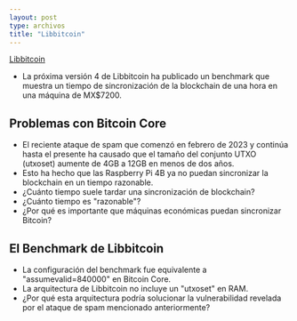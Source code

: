 ```yaml
---
layout: post
type: archivos
title: "Libbitcoin"
---
```


[Libbitcoin](https://x.com/evoskuil/status/1847673128073187536)

- La próxima versión 4 de Libbitcoin ha publicado un benchmark que muestra un tiempo de sincronización de la blockchain de una hora en una máquina de MX$7200.

## Problemas con Bitcoin Core

- El reciente ataque de spam que comenzó en febrero de 2023 y continúa hasta el presente ha causado que el tamaño del conjunto UTXO (utxoset) aumente de 4GB a 12GB en menos de dos años.
- Esto ha hecho que las Raspberry Pi 4B ya no puedan sincronizar la blockchain en un tiempo razonable.
- ¿Cuánto tiempo suele tardar una sincronización de blockchain?
- ¿Cuánto tiempo es "razonable"?
- ¿Por qué es importante que máquinas económicas puedan sincronizar Bitcoin?

## El Benchmark de Libbitcoin

- La configuración del benchmark fue equivalente a "assumevalid=840000" en Bitcoin Core.
- La arquitectura de Libbitcoin no incluye un "utxoset" en RAM.
- ¿Por qué esta arquitectura podría solucionar la vulnerabilidad revelada por el ataque de spam mencionado anteriormente?
